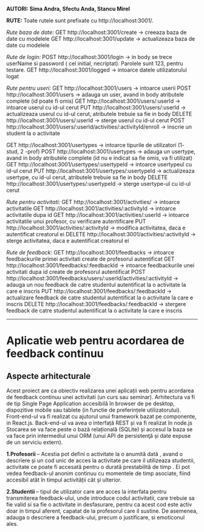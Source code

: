 
<b> AUTORI: </b><b> Sima Andra, Sfectu Anda, Stancu Mirel</b>

<b>RUTE: </b>
Toate rutele sunt prefixate cu http://localhost:3001/.

<i>Rute baza de date:</i>
GET http://localhost:3001/create -> creeaza baza de date cu modelele
GET http://localhost:3001/update -> actualizeaza baza de date cu modelele

<i>Rute de login:</i>
POST http://localhost:3001/login -> in body se trece userName si password ( cel initial, necriptat). Parolele sunt 123, pentru testare.
GET http://localhost:3001/logged -> intoarce datele utilizatorului logat

<i>Rute pentru useri:</i>
GET http://localhost:3001/users -> intoarce userii
POST http://localhost:3001/users -> adauga un user, avand in body atributele complete (id poate fi omis)
GET http://localhost:3001/users/:userId -> intoarce userul cu id-ul cerut
PUT http://localhost:3001/users/:userId -> actualizeaza userul cu id-ul cerut, atributele trebuie sa fie in body
DELETE http://localhost:3001/users/:userId -> sterge userul cu id-ul cerut
POST http://localhost:3001/users/:userId/activities/:activityId/enroll -> inscrie un student la o activitate


GET http://localhost:3001/usertypes -> intoarce tipurile de utilizatori (1- stud, 2 -prof)
POST http://localhost:3001/usertypes -> adauga un usertype, avand in body atributele complete (id nu e indicat sa fie omis, va fi utilizat)
GET http://localhost:3001/usertypes/:usertypeId -> intoarce usertypeul cu id-ul cerut
PUT http://localhost:3001/usertypes/:usertypeId  -> actualizeaza usertype, cu id-ul cerut, atributele trebuie sa fie in body
DELETE http://localhost:3001/usertypes/:usertypeId  -> sterge usertype-ul cu id-ul cerut

<i>Rute pentru activitati:</i>
GET http://localhost:3001/activities/ -> intoarce activitatile
GET http://localhost:3001/activities/:activityId -> intoarce activitatile dupa id
GET http://localhost:3001/activities/:userId -> intoarce activitatile unui profesor, cu verificare autentificare
PUT http://localhost:3001/activities/:activityId -> modifica activitatea, daca e autentificat creatorul ei
DELETE http://localhost:3001/activities/:activityId -> sterge activitatea, daca e autentificat creatorul ei

<i>Rute de feedback:</i>
GET http://localhost:3001/feedbacks -> intoarce feedbackurile primei activitati create de profesorul autentificat
GET http://localhost:3001/feedbacks/:feedbackId -> intoarce feedbackurile unei activitati dupa id create de profesorul autentificat
POST http://localhost:3001/feedbacks/users/:userId/activities/:activityId -> adauga un nou feedback de catre studentul autentificat la o activitate la care e inscris
PUT http://localhost:3001/feedbacks/:feedbackId -> actualizare feedback de catre studentul autentificat la o activitate la care e inscris
DELETE http://localhost:3001/feedbacks/:feedbackId -> stergere feedback de catre studentul autentificat la o activitate la care e inscris

---------------------------------------------------------------------------

<h1>Aplicatie web pentru acordarea de feedback continuu</h1>
<h2>Aspecte arhitecturale</h2>
Acest proiect are ca obiectiv realizarea unei aplicații web pentru acordarea de feedback continuu unei activitati (un curs sau seminar). Arhitectura va fi de tip Single Page Application accesibilă în browser de pe desktop, dispozitive mobile sau tablete (in functie de preferințele utilizatorului).
Front-end-ul va fi realizat cu ajutorul unui framework bazat pe componente, in React.js. Back-end-ul va avea o interfață REST și va fi realizat în node.js Stocarea se va face peste o bază relațională (SQLite) și accesul la baza se va face prin intermediul unui ORM (unui API de persistenţă și date expuse de un serviciu extern).

<b>1.Profesorii </b>– Acestia pot defini o activitate la o anumită dată , avand o descriere și un cod unic de acces la activitate pe care il utilizeaza studentii, activitate ce poate fi accesată pentru o durată prestabilită de timp . Ei pot vedea feedback-ul anonim continuu cu momentele de timp asociate,  fiind accesibil atât în timpul activității cât și ulterior.

<b>2.Studentii </b>– tipul de utilizator care are acces la interfata pentru transmiterea feedback-ului, unde introduce codul activitatii, care trebuie sa fie valid si sa fie o activitate in desfasurare, pentru ca acest cod este activ doar in timpul aferent, capatat de la profesorul care il sustine. De asemenea, adauga o descriere a feedback-ului, precum o justificare, si emoticonul ales.


